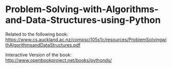 # Problem-Solving-with-Algorithms-and-Data-Structures-using-Python
Related to the following book: https://www.cs.auckland.ac.nz/compsci105s1c/resources/ProblemSolvingwithAlgorithmsandDataStructures.pdf

Interactive Version of the book: http://www.openbookproject.net/books/pythonds/
